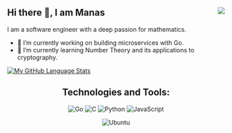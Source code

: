 ## Hi there 👋, I am Manas <img align="right" src="https://komarev.com/ghpvc/?username=manas0&color=brightgreen" />

I am a software engineer with a deep passion for mathematics.
<!--
**manas0/manas0** is a ✨ _special_ ✨ repository because its `README.md` (this file) appears on your GitHub profile.

Here are some ideas to get you started:
-->
- 🔭 I’m currently working on building microservices with Go.
- 🌱 I’m currently learning Number Theory and its applications to cryptography.

[![My GitHub Language Stats](https://github-readme-stats.vercel.app/api/top-langs/?username=manas0&theme=onedark&hide=css,html&layout=compact&border_radius=10&exclude_repo=cp-templates&exclude_repo=salt-and-pepper-noise-removal)]()
<!--[![Manas's GitHub stats](https://github-readme-stats.vercel.app/api?username=manas0&theme=onedark&show_icons=true&border_radius=10&hide=issues,prs)]()-->

<!--
- 👯 I’m looking to collaborate on ...
- 🤔 I’m looking for help with ...
- 💬 Ask me about ...
- 📫 How to reach me: ...
- 😄 Pronouns: ...
- ⚡ Fun fact: ...
-->
  
<div align="center">

## Technologies and Tools:

![Go](https://img.shields.io/badge/Go-00ADD8?style=for-the-badge&logo=go&logoColor=white)
![C](https://img.shields.io/badge/c-%2300599C.svg?style=for-the-badge&logo=c&logoColor=white)
![Python](https://img.shields.io/badge/Python-14354C?style=for-the-badge&logo=python&logoColor=white)
![JavaScript](https://img.shields.io/badge/javascript-%23323330.svg?style=for-the-badge&logo=javascript&logoColor=%23F7DF1E)

<!-- <div align="center"> -->
![Ubuntu](https://img.shields.io/badge/Ubuntu-E95420?style=for-the-badge&logo=ubuntu&logoColor=white)
<!-- </div> --> 
</div>
